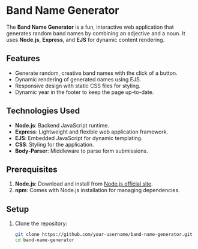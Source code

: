 # Band Name Generator

The **Band Name Generator** is a fun, interactive web application that generates random band names by combining an adjective and a noun. It uses **Node.js**, **Express**, and **EJS** for dynamic content rendering.

## Features

- Generate random, creative band names with the click of a button.
- Dynamic rendering of generated names using EJS.
- Responsive design with static CSS files for styling.
- Dynamic year in the footer to keep the page up-to-date.

## Technologies Used

- **Node.js**: Backend JavaScript runtime.
- **Express**: Lightweight and flexible web application framework.
- **EJS**: Embedded JavaScript for dynamic templating.
- **CSS**: Styling for the application.
- **Body-Parser**: Middleware to parse form submissions.

## Prerequisites

1. **Node.js**: Download and install from [Node.js official site](https://nodejs.org/).
2. **npm**: Comes with Node.js installation for managing dependencies.

## Setup

1. Clone the repository:
   ```bash
   git clone https://github.com/your-username/band-name-generator.git
   cd band-name-generator
